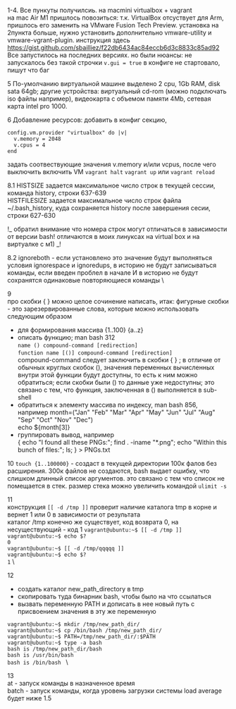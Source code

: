 1-4. Все пункуты получилсиь. на macmini virtualbox + vagrant\
на mac Air M1 пришлось повозиться: т.к. VirtualBox отсуствует для Arm, пришлось 
его заменить на VMware Fusion Tech Preview. установка на 2пункта больше, нужно 
установить дополнительно vmware-utility и vmware-vgrant-plugin. 
инструкция здесь https://gist.github.com/sbailliez/f22db6434ac84eccb6d3c8833c85ad92 
Все запустилось на последних версиях. но были нюансы: не запускалось без такой строчки `v.gui = true` в конфиге не стартовало, пишут что баг

5 По-умолчанию виртуальной машине выделено 2 cpu, 1Gb RAM, disk sata 64gb; 
другие устройства: виртуальный cd-rom (можно подключать iso файлы например), видеокарта с объемом памяти 4Mb, сетевая карта intel pro 1000.

6 Добавление ресурсов: добавить в конфиг секцию, 
```
config.vm.provider "virtualbox" do |v|
  v.memory = 2048
  v.cpus = 4
end
```
задать соотвествующие значения v.memory и/или vcpus, после чего выключить включить VM `vagrant halt` `vagrant up` или `vagrant reload`

8.1 
HISTSIZE задается максимальное число строк в текущей сессии, команда history, строки 637-639 \
HISTFILESIZE задается максимальное число строк файла ~/.bash_history, куда сохраняется history после завершения сесии, строки 627-630  

!_ обратил внимание что номера строк могут отличаться в зависимости от версии bash! отличаются в моих линуксах на virtual 
box и на виртуалке с м1) _!

8.2 ignoreboth - если установлено это значение будут выполняться условия ignorespace и ignoredups, в историю не будут записываться команды, 
если введен проблел в начале И в историю не будут сохранятся одинаковые повторяющиеся команды \

9 \
про скобки { } можно целое сочинение написать, итак:
фигурные скобки - это зарезервированные слова, которые можно использовать следующим образом
- для формирования массива {1..100} {a..z}
- описать функцию; man bash 312 \
`name () compound-command [redirection]` \
`function name [()] compound-command [redirection] `\
compound-command следует заключить в скобки { } ; в отличие от обычных круглых скобок (), значения переменных вычисленных внутри этой функции будут доступны, то есть к ним можно обратиться; если скобки были () то данные уже недоступны; это связано с тем, что функция, заключенная в () выполняется в sub-shell
- обратиться к элементу массива по индексу, man bash 856, например 
month=("Jan" "Feb" "Mar" "Apr" "May" "Jun" "Jul" "Aug" "Sep" "Oct" "Nov" "Dec") \
echo ${month[3]}
- группировать вывод, например \
{ echo "I found all these PNGs:"; find . -iname "*.png"; echo "Within this bunch of files:"; ls; } > PNGs.txt


10 
`touch {1..100000}` - создаст в текущей директории 100к фалов без расширения. 300к файлов не создаются, bash выдает ошибку, что слишком длинный список аргументов. это связано с тем что список не помещается в стек. размер стека можно увеличить командой `ulimit -s`

11 \
конструкция `[[ -d /tmp ]]` проверит наличие каталога tmp в корне и вернет 1 или 0 в зависимости от результата \
каталог /tmp конечно же существует, код возврата 0, на несуществующий - код 1
`vagrant@ubuntu:~$ [[ -d /tmp ]]` \
`vagrant@ubuntu:~$ echo $?` \
`0` \
`vagrant@ubuntu:~$ [[ -d /tmp/qqqqq ]]` \
`vagrant@ubuntu:~$ echo $?` \
`1` \

12 
- создать каталог new_path_directory в tmp
- скопировать туда бинарник bash, чтобы было на что ссылаться
- вызвать переменную PATH и дописать в нее новый путь с присвоением значения в эту же переменную

`vagrant@ubuntu:~$ mkdir /tmp/new_path_dir/` \
`vagrant@ubuntu:~$ cp /bin/bash /tmp/new_path_dir/` \
`vagrant@ubuntu:~$ PATH=/tmp/new_path_dir/:$PATH` \
`vagrant@ubuntu:~$ type -a bash` \
`bash is /tmp/new_path_dir/bash` \
`bash is /usr/bin/bash` \
`bash is /bin/bash ` \

13 \
at - запуск команды в назначенное время \
batch - запуск команды, когда уровень загрузки системы load average будет ниже 1.5
